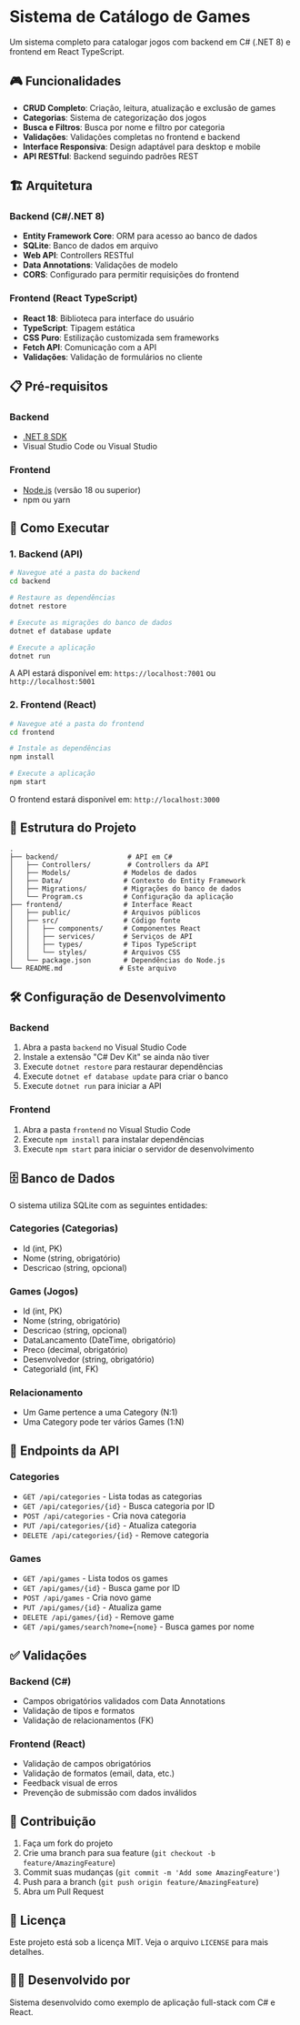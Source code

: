 # Sistema de Catálogo de Games

Um sistema completo para catalogar jogos com backend em C# (.NET 8) e frontend em React TypeScript.

## 🎮 Funcionalidades

- **CRUD Completo**: Criação, leitura, atualização e exclusão de games
- **Categorias**: Sistema de categorização dos jogos
- **Busca e Filtros**: Busca por nome e filtro por categoria
- **Validações**: Validações completas no frontend e backend
- **Interface Responsiva**: Design adaptável para desktop e mobile
- **API RESTful**: Backend seguindo padrões REST

## 🏗️ Arquitetura

### Backend (C#/.NET 8)
- **Entity Framework Core**: ORM para acesso ao banco de dados
- **SQLite**: Banco de dados em arquivo
- **Web API**: Controllers RESTful
- **Data Annotations**: Validações de modelo
- **CORS**: Configurado para permitir requisições do frontend

### Frontend (React TypeScript)
- **React 18**: Biblioteca para interface do usuário
- **TypeScript**: Tipagem estática
- **CSS Puro**: Estilização customizada sem frameworks
- **Fetch API**: Comunicação com a API
- **Validações**: Validação de formulários no cliente

## 📋 Pré-requisitos

### Backend
- [.NET 8 SDK](https://dotnet.microsoft.com/download/dotnet/8.0)
- Visual Studio Code ou Visual Studio

### Frontend
- [Node.js](https://nodejs.org/) (versão 18 ou superior)
- npm ou yarn

## 🚀 Como Executar

### 1. Backend (API)

```bash
# Navegue até a pasta do backend
cd backend

# Restaure as dependências
dotnet restore

# Execute as migrações do banco de dados
dotnet ef database update

# Execute a aplicação
dotnet run
```

A API estará disponível em: `https://localhost:7001` ou `http://localhost:5001`

### 2. Frontend (React)

```bash
# Navegue até a pasta do frontend
cd frontend

# Instale as dependências
npm install

# Execute a aplicação
npm start
```

O frontend estará disponível em: `http://localhost:3000`

## 📁 Estrutura do Projeto

```
.
├── backend/                 # API em C#
│   ├── Controllers/         # Controllers da API
│   ├── Models/             # Modelos de dados
│   ├── Data/               # Contexto do Entity Framework
│   ├── Migrations/         # Migrações do banco de dados
│   └── Program.cs          # Configuração da aplicação
├── frontend/               # Interface React
│   ├── public/             # Arquivos públicos
│   ├── src/                # Código fonte
│   │   ├── components/     # Componentes React
│   │   ├── services/       # Serviços de API
│   │   ├── types/          # Tipos TypeScript
│   │   └── styles/         # Arquivos CSS
│   └── package.json        # Dependências do Node.js
└── README.md              # Este arquivo
```

## 🛠️ Configuração de Desenvolvimento

### Backend
1. Abra a pasta `backend` no Visual Studio Code
2. Instale a extensão "C# Dev Kit" se ainda não tiver
3. Execute `dotnet restore` para restaurar dependências
4. Execute `dotnet ef database update` para criar o banco
5. Execute `dotnet run` para iniciar a API

### Frontend
1. Abra a pasta `frontend` no Visual Studio Code
2. Execute `npm install` para instalar dependências
3. Execute `npm start` para iniciar o servidor de desenvolvimento

## 🗄️ Banco de Dados

O sistema utiliza SQLite com as seguintes entidades:

### Categories (Categorias)
- Id (int, PK)
- Nome (string, obrigatório)
- Descricao (string, opcional)

### Games (Jogos)
- Id (int, PK)
- Nome (string, obrigatório)
- Descricao (string, opcional)
- DataLancamento (DateTime, obrigatório)
- Preco (decimal, obrigatório)
- Desenvolvedor (string, obrigatório)
- CategoriaId (int, FK)

### Relacionamento
- Um Game pertence a uma Category (N:1)
- Uma Category pode ter vários Games (1:N)

## 🔧 Endpoints da API

### Categories
- `GET /api/categories` - Lista todas as categorias
- `GET /api/categories/{id}` - Busca categoria por ID
- `POST /api/categories` - Cria nova categoria
- `PUT /api/categories/{id}` - Atualiza categoria
- `DELETE /api/categories/{id}` - Remove categoria

### Games
- `GET /api/games` - Lista todos os games
- `GET /api/games/{id}` - Busca game por ID
- `POST /api/games` - Cria novo game
- `PUT /api/games/{id}` - Atualiza game
- `DELETE /api/games/{id}` - Remove game
- `GET /api/games/search?nome={nome}` - Busca games por nome

## ✅ Validações

### Backend (C#)
- Campos obrigatórios validados com Data Annotations
- Validação de tipos e formatos
- Validação de relacionamentos (FK)

### Frontend (React)
- Validação de campos obrigatórios
- Validação de formatos (email, data, etc.)
- Feedback visual de erros
- Prevenção de submissão com dados inválidos

## 🤝 Contribuição

1. Faça um fork do projeto
2. Crie uma branch para sua feature (`git checkout -b feature/AmazingFeature`)
3. Commit suas mudanças (`git commit -m 'Add some AmazingFeature'`)
4. Push para a branch (`git push origin feature/AmazingFeature`)
5. Abra um Pull Request

## 📝 Licença

Este projeto está sob a licença MIT. Veja o arquivo `LICENSE` para mais detalhes.

## 👨‍💻 Desenvolvido por

Sistema desenvolvido como exemplo de aplicação full-stack com C# e React.